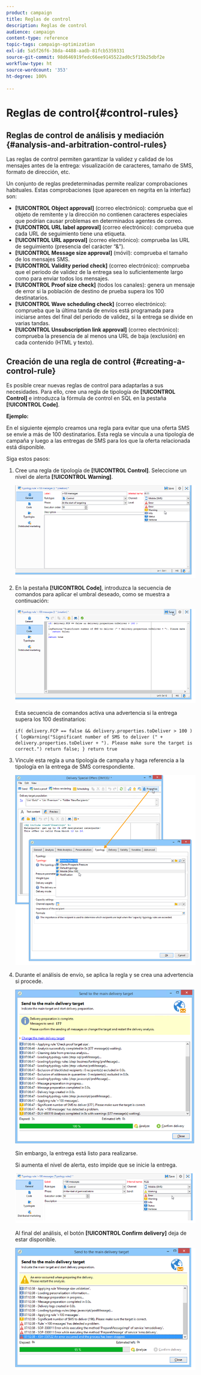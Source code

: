 ```yaml
---
product: campaign
title: Reglas de control
description: Reglas de control
audience: campaign
content-type: reference
topic-tags: campaign-optimization
exl-id: 5a5f26f6-38da-4488-aadb-81fcb5359331
source-git-commit: 98d646919fedc66ee9145522ad0c5f15b25dbf2e
workflow-type: ht
source-wordcount: '353'
ht-degree: 100%

---
```


# Reglas de control{#control-rules}

## Reglas de control de análisis y mediación {#analysis-and-arbitration-control-rules}

Las reglas de control permiten garantizar la validez y calidad de los mensajes antes de la entrega: visualización de caracteres, tamaño de SMS, formato de dirección, etc.

Un conjunto de reglas predeterminadas permite realizar comprobaciones habituales. Estas comprobaciones (que aparecen en negrita en la interfaz) son:

* **[!UICONTROL Object approval]** (correo electrónico): comprueba que el objeto de remitente y la dirección no contienen caracteres especiales que podrían causar problemas en determinados agentes de correo.
* **[!UICONTROL URL label approval]** (correo electrónico): comprueba que cada URL de seguimiento tiene una etiqueta.
* **[!UICONTROL URL approval]** (correo electrónico): comprueba las URL de seguimiento (presencia del carácter “&amp;”).
* **[!UICONTROL Message size approval]** (móvil): comprueba el tamaño de los mensajes SMS.
* **[!UICONTROL Validity period check]** (correo electrónico): comprueba que el periodo de validez de la entrega sea lo suficientemente largo como para enviar todos los mensajes.
* **[!UICONTROL Proof size check]** (todos los canales): genera un mensaje de error si la población de destino de prueba supera los 100 destinatarios.
* **[!UICONTROL Wave scheduling check]** (correo electrónico): comprueba que la última tanda de envíos está programada para iniciarse antes del final del periodo de validez, si la entrega se divide en varias tandas.
* **[!UICONTROL Unsubscription link approval]** (correo electrónico): comprueba la presencia de al menos una URL de baja (exclusión) en cada contenido (HTML y texto).

## Creación de una regla de control {#creating-a-control-rule}

Es posible crear nuevas reglas de control para adaptarlas a sus necesidades. Para ello, cree una regla de tipología de **[!UICONTROL Control]** e introduzca la fórmula de control en SQL en la pestaña **[!UICONTROL Code]**.

**Ejemplo:**

En el siguiente ejemplo creamos una regla para evitar que una oferta SMS se envíe a más de 100 destinatarios. Esta regla se vincula a una tipología de campaña y luego a las entregas de SMS para los que la oferta relacionada está disponible.

Siga estos pasos:

1. Cree una regla de tipología de **[!UICONTROL Control]**. Seleccione un nivel de alerta **[!UICONTROL Warning]**.

   ![](assets/campaign_opt_create_control_01.png)

1. En la pestaña **[!UICONTROL Code]**, introduzca la secuencia de comandos para aplicar el umbral deseado, como se muestra a continuación:

   ![](assets/campaign_opt_create_control_02.png)

   Esta secuencia de comandos activa una advertencia si la entrega supera los 100 destinatarios:

   ```
   if( delivery.FCP == false && delivery.properties.toDeliver > 100 ) { logWarning("Significant number of SMS to deliver (" + delivery.properties.toDeliver + "). Please make sure the target is correct.") return false; } return true
   ```

1. Vincule esta regla a una tipología de campaña y haga referencia a la tipología en la entrega de SMS correspondiente.

   ![](assets/campaign_opt_create_control_03.png)

1. Durante el análisis de envío, se aplica la regla y se crea una advertencia si procede.

   ![](assets/campaign_opt_create_control_04.png)

   Sin embargo, la entrega está listo para realizarse.

   Si aumenta el nivel de alerta, esto impide que se inicie la entrega.

   ![](assets/campaign_opt_create_control_05.png)

   Al final del análisis, el botón **[!UICONTROL Confirm delivery]** deja de estar disponible.

   ![](assets/campaign_opt_create_control_06.png)
